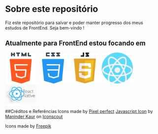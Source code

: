 # Sobre este repositório

<p> 
  Fiz este repositório para salvar e poder manter progresso dos meus estudos de FrontEnd. Seja bem-vindo ! 
</p>


## Atualmente para FrontEnd estou focando em 

 <img src="./sources/html5.png" width="20%" />
 <img src="./sources/css.png" width="20%" /> 
 <img src="./sources/javascript.png" width="20%">
 <img src="./sources/react.png" width="20%">
 <img src="./sources/reactnative.png" width="20%">
 
 
##Créditos e Referências
Icons made by <a href="https://www.flaticon.com/authors/pixel-perfect" title="Pixel perfect">Pixel perfect</a>
<a href="https://iconscout.com/icons/javascript" target="_blank">Javascript Icon</a> by <a href="https://iconscout.com/contributors/maninderkaur">Maninder Kaur</a> on <a href="https://iconscout.com">Iconscout</a>
<div>Icons made by <a href="https://www.flaticon.com/authors/freepik" title="Freepik">Freepik</a>
